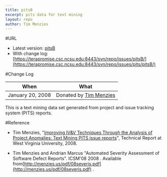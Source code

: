 ```yaml
---
title: pitsB
excerpt: pits data for text mining
layout: repo
author: Tim Menzies
---
```



#URL

  * Latest version: [pitsB](https://terapromise.csc.ncsu.edu:8443/svn/repo/issues/pits/pitsB/pitsB.csv)
  * With change log: [https://terapromise.csc.ncsu.edu:8443/svn/repo/issues/pitsB/](https://terapromise.csc.ncsu.edu:8443/svn/repo/issues/pits/pitsB/)

#Change Log

When | What
---- | ----
January 20, 2008 | Donated by [Tim Menzies](/repo/people/data-donors/promise3.html)

This is a text mining data set generated from project and issue tracking system (PITS) reports.

#Reference

  * Tim Menzies, "[Improving IV&V Techniques Through the Analysis of Project Anomalies: Text Mining PITS issue reports](http://menzies.us/pdf/07anomalies-pits.pdf)", Technical Report at West Virginia University, 2008.

  * Tim Menzies and Andrian Marcus "Automated Severity Assessment of Software Defect Reports". ICSM'08  2008 . Available from[http://menzies.us/pdf/08severis.pdf](http://menzies.us/pdf/08severis.pdf) .
